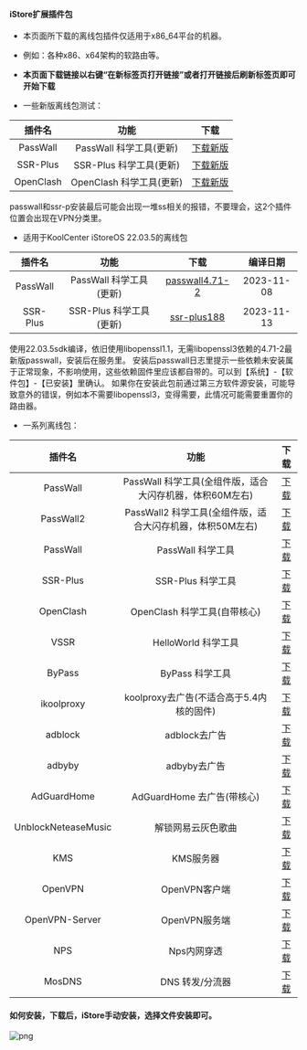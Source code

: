 #### iStore扩展插件包

* 本页面所下载的离线包插件仅适用于x86_64平台的机器。

* 例如：各种x86、x64架构的软路由等。

* **本页面下载链接以右键“在新标签页打开链接”或者打开链接后刷新标签页即可开始下载**

* 一些新版离线包测试：

|插件名|功能|下载|
| :----: | :----: | :----: |
| PassWall | PassWall 科学工具(更新) | [下载新版](./all/PassWall_x86_update.run?raw=true) |
| SSR-Plus | SSR-Plus 科学工具(更新) | [下载新版](./all/SSR-Plus_x86_update.run?raw=true) |
| OpenClash | OpenClash 科学工具(更新) | [下载新版](./all//OpenClash_x86_update.run?raw=true) |

passwall和ssr-p安装最后可能会出现一堆ss相关的报错，不要理会，这2个插件位置会出现在VPN分类里。

* 适用于KoolCenter iStoreOS 22.03.5的离线包

|插件名|功能|下载|编译日期|
| :----: | :----: | :----: | :----: |
| PassWall | PassWall 科学工具(更新) | [passwall4.71-2](./all/PassWall_4.71-2_x86_64_all_sdk_22.03.5.run?raw=true) |2023-11-08|
| SSR-Plus | SSR-Plus 科学工具(更新) | [ssr-plus188](./all/SSR-Plus_188-3_x86_64_all_sdk_22.03.5.run?raw=true) |2023-11-13|

使用22.03.5sdk编译，依旧使用libopenssl1.1，无需libopenssl3依赖的4.71-2最新版passwall，安装后在服务里。
安装后passwall日志里提示一些依赖未安装属于正常现象，不影响使用，这些依赖固件里应该都自带的。可以到【系统】-【软件包】-【已安装】里确认。
如果你在安装此包前通过第三方软件源安装，可能导致意外的错误，例如本不需要libopenssl3，变得需要，此情况可能需要重置你的路由器。

* 一系列离线包：

|插件名|功能|下载|
| :----: | :----: | :----: |
| PassWall | PassWall 科学工具(全组件版，适合大闪存机器，体积60M左右) | [下载](./all/PassWall_x86_all.run?raw=true) |
| PassWall2 | PassWall2 科学工具(全组件版，适合大闪存机器，体积50M左右) | [下载](./all/PassWall2_x86_all.run?raw=true) |
| PassWall | PassWall 科学工具 | [下载](./all/PassWall_x86.run?raw=true) |
| SSR-Plus | SSR-Plus 科学工具 | [下载](./all/SSR-Plus_x86.run?raw=true) |
| OpenClash | OpenClash 科学工具(自带核心) | [下载](./all//OpenClash+Kernel_x86.run?raw=true) |
| VSSR | HelloWorld 科学工具 | [下载](./all/VSSR_x86.run?raw=true) |
| ByPass | ByPass 科学工具 | [下载](./all/ByPass_x86.run?raw=true) |
| ikoolproxy | koolproxy去广告(不适合高于5.4内核的固件) | [下载](./all//ikoolproxy_x86.run?raw=true) |
| adblock | adblock去广告 | [下载](./all/adblock_x86.run?raw=true) |
| adbyby | adbyby去广告 | [下载](./all/adbyby_x86.run?raw=true) |
| AdGuardHome | AdGuardHome 去广告(带核心) | [下载](./all/AdGuardHome_x86.run?raw=true) |
| UnblockNeteaseMusic | 解锁网易云灰色歌曲 | [下载](./all/UnblockNeteaseMusic_x86.run?raw=true) |
| KMS | KMS服务器 | [下载](./all/KMS_x86.run?raw=true) |
| OpenVPN | OpenVPN客户端 | [下载](./all/OpenVPN_x86.run?raw=true) |
| OpenVPN-Server | OpenVPN服务端 | [下载](./all/OpenVPN-Server_x86.run?raw=true)
| NPS | Nps内网穿透 | [下载](./all/NPS_x86.run?raw=true) |
| MosDNS | DNS 转发/分流器 | [下载](./all/MosDNS-New_x86.run?raw=true) |

#### 如何安装，下载后，iStore手动安装，选择文件安装即可。

![png](https://cdn.jsdelivr.net/gh/AUK9527/Are-u-ok@master/apps/install.png)













